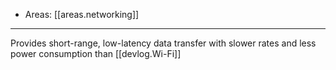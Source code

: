 
- Areas: [[areas.networking]]

---

Provides short-range, low-latency data transfer with slower rates and less power consumption than [[devlog.Wi-Fi]]
